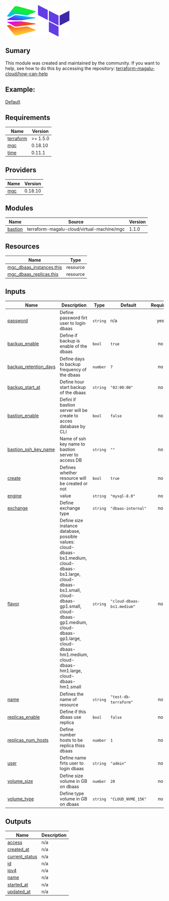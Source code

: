 <img title="a title" alt="Logo da magalu cloud" src="https://github.com/terraform-magalu-cloud/.github/blob/61d26ff88c3d74c97d46c0957afd36894b8bbed1/profile/img/magalu.png" width="100" height="100">  <img title="a title" alt="Logo do terraform" src="https://github.com/terraform-magalu-cloud/.github/blob/61d26ff88c3d74c97d46c0957afd36894b8bbed1/profile/img/terraform.png" width="100" height="100">

## Sumary
This module was created and maintained by the community. If you want to help, see how to do this by accessing the repository:
[terraform-magalu-cloud/how-can-help](https://github.com/terraform-magalu-cloud/how-can-help)

## Example:
[Default](https://github.com/terraform-magalu-cloud/terraform-mgc-dbaas/tree/main/examples)

## Requirements

| Name | Version |
|------|---------|
| <a name="requirement_terraform"></a> [terraform](#requirement\_terraform) | >= 1.5.0 |
| <a name="requirement_mgc"></a> [mgc](#requirement\_mgc) | 0.18.10 |
| <a name="requirement_time"></a> [time](#requirement\_time) | 0.11.1 |

## Providers

| Name | Version |
|------|---------|
| <a name="provider_mgc"></a> [mgc](#provider\_mgc) | 0.18.10 |

## Modules

| Name | Source | Version |
|------|--------|---------|
| <a name="module_bastion"></a> [bastion](#module\_bastion) | terraform-magalu-cloud/virtual-machine/mgc | 1.1.0 |

## Resources

| Name | Type |
|------|------|
| [mgc_dbaas_instances.this](https://registry.terraform.io/providers/MagaluCloud/mgc/0.18.10/docs/resources/dbaas_instances) | resource |
| [mgc_dbaas_replicas.this](https://registry.terraform.io/providers/MagaluCloud/mgc/0.18.10/docs/resources/dbaas_replicas) | resource |

## Inputs

| Name | Description | Type | Default | Required |
|------|-------------|------|---------|:--------:|
| <a name="input_password"></a> [password](#input\_password) | Define password firt user to login dbaas | `string` | n/a | yes |
| <a name="input_backup_enable"></a> [backup\_enable](#input\_backup\_enable) | Define if backup is enable of the dbaas | `bool` | `true` | no |
| <a name="input_backup_retention_days"></a> [backup\_retention\_days](#input\_backup\_retention\_days) | Define days to backup frequency of the dbaas | `number` | `7` | no |
| <a name="input_backup_start_at"></a> [backup\_start\_at](#input\_backup\_start\_at) | Define hour start backup of the dbaas | `string` | `"02:00:00"` | no |
| <a name="input_bastion_enable"></a> [bastion\_enable](#input\_bastion\_enable) | Defini if bastion server will be create to acces database by CLI | `bool` | `false` | no |
| <a name="input_bastion_ssh_key_name"></a> [bastion\_ssh\_key\_name](#input\_bastion\_ssh\_key\_name) | Name of ssh key name to bastion server to access DB | `string` | `""` | no |
| <a name="input_create"></a> [create](#input\_create) | Defines whether resource will be created or not | `bool` | `true` | no |
| <a name="input_engine"></a> [engine](#input\_engine) | value | `string` | `"mysql-8.0"` | no |
| <a name="input_exchange"></a> [exchange](#input\_exchange) | Define exchange type | `string` | `"dbaas-internal"` | no |
| <a name="input_flavor"></a> [flavor](#input\_flavor) | Define size instance database, possible values: cloud-dbaas-bs1.medium, cloud-dbaas-bs1.large, cloud-dbaas-bs1.small, cloud-dbaas-gp1.small, cloud-dbaas-gp1.medium,  cloud-dbaas-gp1.large, cloud-dbaas-hm1.medium, cloud-dbaas-hm1.large, cloud-dbaas-hm1.small | `string` | `"cloud-dbaas-bs1.medium"` | no |
| <a name="input_name"></a> [name](#input\_name) | Defines the name of resource | `string` | `"test-db-terraform"` | no |
| <a name="input_replicas_enable"></a> [replicas\_enable](#input\_replicas\_enable) | Define if this dbaas use replica | `bool` | `false` | no |
| <a name="input_replicas_num_hosts"></a> [replicas\_num\_hosts](#input\_replicas\_num\_hosts) | Define number hosts to be replica thiss dbaas | `number` | `1` | no |
| <a name="input_user"></a> [user](#input\_user) | Define name firts user to login dbaas | `string` | `"admin"` | no |
| <a name="input_volume_size"></a> [volume\_size](#input\_volume\_size) | Define size volume in GB on dbaas | `number` | `20` | no |
| <a name="input_volume_type"></a> [volume\_type](#input\_volume\_type) | Define type volume in GB on dbaas | `string` | `"CLOUD_NVME_15K"` | no |

## Outputs

| Name | Description |
|------|-------------|
| <a name="output_access"></a> [access](#output\_access) | n/a |
| <a name="output_created_at"></a> [created\_at](#output\_created\_at) | n/a |
| <a name="output_current_status"></a> [current\_status](#output\_current\_status) | n/a |
| <a name="output_id"></a> [id](#output\_id) | n/a |
| <a name="output_ipv4"></a> [ipv4](#output\_ipv4) | n/a |
| <a name="output_name"></a> [name](#output\_name) | n/a |
| <a name="output_started_at"></a> [started\_at](#output\_started\_at) | n/a |
| <a name="output_updated_at"></a> [updated\_at](#output\_updated\_at) | n/a |
